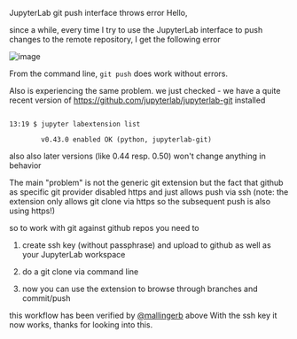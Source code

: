 JupyterLab git push interface throws error
Hello,

since a while, every time I try to use the JupyterLab interface to push changes to the remote repository, I get the following error
![image](https://github.com/FAIRiCUBE/uc1-urban-climate/assets/123374844/821afb9f-c084-4b8d-a7e2-14cfe965a088)

From the command line, `git push` does work without errors.

Also is experiencing the same problem.
we just checked - we have a quite recent version of https://github.com/jupyterlab/jupyterlab-git installed

```
13:19 $ jupyter labextension list
        v0.43.0 enabled OK (python, jupyterlab-git)
```

also also later versions (like 0.44 resp. 0.50) won't change anything in behavior
The main "problem" is not the generic git extension but the fact that github as specific git provider disabled https and just allows push via ssh (note: the extension only allows git clone via https so the subsequent push is also using https!)
so to work with git against github repos you need to

1. create ssh key (without passphrase) and upload to github as well as your JupyterLab workspace
2. do a git clone via command line
3. now you can use the extension to browse through branches and commit/push

this workflow has been verified by [@mallingerb](https://github.com/mallingerb) above
With the ssh key it now works, thanks for looking into this.